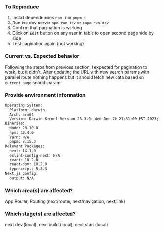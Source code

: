 ### To Reproduce

1. Install dependencies `npm i` or `pnpm i`
2. Run the dev server `npm run dev` or `pnpm run dev`
3. Confirm that pagination is working
4. Click on `Edit` button on any user in table to open second page side by side
5. Test pagination again (not working)

### Current vs. Expected behavior

Following the steps from previous section, I expected for pagination to work, but it didn't. After updating the URL with new search params with parallel route nothing happens but it should fetch new data based on `current_page` search param.

### Provide environment information

```bash
Operating System:
  Platform: darwin
  Arch: arm64
  Version: Darwin Kernel Version 23.3.0: Wed Dec 20 21:31:00 PST 2023; root:xnu-10002.81.5~7/RELEASE_ARM64_T6020
Binaries:
  Node: 20.10.0
  npm: 10.4.0
  Yarn: N/A
  pnpm: 8.15.3
Relevant Packages:
  next: 14.1.0
  eslint-config-next: N/A
  react: 18.2.0
  react-dom: 18.2.0
  typescript: 5.3.3
Next.js Config:
  output: N/A
```


### Which area(s) are affected?

App Router, Routing (next/router, next/navigation, next/link)

### Which stage(s) are affected?

next dev (local), next build (local), next start (local)
